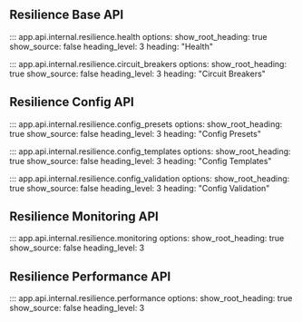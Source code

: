## Resilience Base API

::: app.api.internal.resilience.health
    options:
        show_root_heading: true
        show_source: false
        heading_level: 3
        heading: "Health"

::: app.api.internal.resilience.circuit_breakers
    options:
        show_root_heading: true
        show_source: false
        heading_level: 3
        heading: "Circuit Breakers"

## Resilience Config API

::: app.api.internal.resilience.config_presets
    options:
        show_root_heading: true
        show_source: false
        heading_level: 3
        heading: "Config Presets"

::: app.api.internal.resilience.config_templates
    options:
        show_root_heading: true
        show_source: false
        heading_level: 3
        heading: "Config Templates"

::: app.api.internal.resilience.config_validation
    options:
        show_root_heading: true
        show_source: false
        heading_level: 3
        heading: "Config Validation"
        
## Resilience Monitoring API

::: app.api.internal.resilience.monitoring
    options:
        show_root_heading: true
        show_source: false
        heading_level: 3

## Resilience Performance API

::: app.api.internal.resilience.performance
    options:
        show_root_heading: true
        show_source: false
        heading_level: 3

